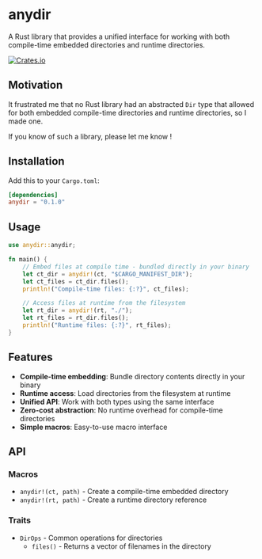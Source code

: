 # anydir

A Rust library that provides a unified interface for working with both compile-time embedded directories and runtime directories.

[![Crates.io](https://img.shields.io/crates/v/anydir.svg)](https://crates.io/crates/anydir)

## Motivation

It frustrated me that no Rust library had an abstracted `Dir` type that allowed for both embedded compile-time directories and runtime directories, so I made one.

If you know of such a library, please let me know !

## Installation

Add this to your `Cargo.toml`:

```toml
[dependencies]
anydir = "0.1.0"
```

## Usage

```rust
use anydir::anydir;

fn main() {
    // Embed files at compile time - bundled directly in your binary
    let ct_dir = anydir!(ct, "$CARGO_MANIFEST_DIR");
    let ct_files = ct_dir.files();
    println!("Compile-time files: {:?}", ct_files);

    // Access files at runtime from the filesystem
    let rt_dir = anydir!(rt, "./");
    let rt_files = rt_dir.files();
    println!("Runtime files: {:?}", rt_files);
}
```

## Features

- **Compile-time embedding**: Bundle directory contents directly in your binary
- **Runtime access**: Load directories from the filesystem at runtime
- **Unified API**: Work with both types using the same interface
- **Zero-cost abstraction**: No runtime overhead for compile-time directories
- **Simple macros**: Easy-to-use macro interface

## API

### Macros

- `anydir!(ct, path)` - Create a compile-time embedded directory
- `anydir!(rt, path)` - Create a runtime directory reference

### Traits

- `DirOps` - Common operations for directories
  - `files()` - Returns a vector of filenames in the directory
